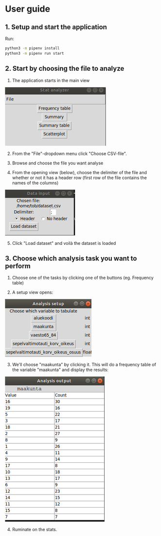 # User guide

## 1.  Setup and start the application

Run:
```bash
python3 -m pipenv install
python3 -m pipenv run start
```



## 2. Start by choosing the file to analyze

1. The application starts in the main view

![main_window](main_window.png)

2. From the "File"-dropdown menu click "Choose CSV-file". 

3. Browse and choose the file you want analyse

4. From the opening view (below), choose the delimiter of the file and whether or not it has a header row (first row of the file contains the names of the columns)

![data_input](data_input.png)

5. Click "Load dataset" and voilà the dataset is loaded

## 3. Choose which analysis task you want to perform

1. Choose one of the tasks by clicking one of the buttons (eg. Frequency table)

2. A setup view opens:

![analysis_setup](analysis_setup.png)

3. We'll choose "maakunta" by clicking it. This will do a frequency table of the variable "maakunta" and display the results:

![output](output.png)

4. Ruminate on the stats.